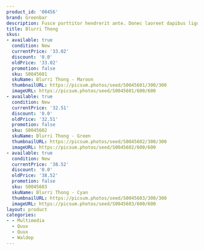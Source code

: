 ```yaml
---
product_id: '00456'
brand: Greenbar
description: Fusce porttitor hendrerit ante. Donec laoreet dapibus ligula.
title: Blurri Thong
skus:
- available: true
  condition: New
  currentPrice: '33.02'
  discount: '0.0'
  oldPrice: '33.02'
  promotion: false
  sku: S0045601
  skuName: Blurri Thong - Maroon
  thumbnailURL: https://picsum.photos/seed/S0045601/300/300
  imageURL: https://picsum.photos/seed/S0045601/600/600
- available: true
  condition: New
  currentPrice: '32.51'
  discount: '0.0'
  oldPrice: '32.51'
  promotion: false
  sku: S0045602
  skuName: Blurri Thong - Green
  thumbnailURL: https://picsum.photos/seed/S0045602/300/300
  imageURL: https://picsum.photos/seed/S0045602/600/600
- available: true
  condition: New
  currentPrice: '38.52'
  discount: '0.0'
  oldPrice: '38.52'
  promotion: false
  sku: S0045603
  skuName: Blurri Thong - Cyan
  thumbnailURL: https://picsum.photos/seed/S0045603/300/300
  imageURL: https://picsum.photos/seed/S0045603/600/600
layout: product
categories:
- - Multimedia
  - Quux
  - Quux
  - Waldop
---
```

